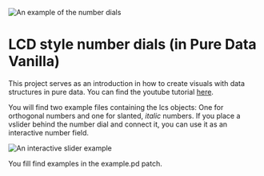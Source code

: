 ![An example of the number dials](.img/numbers.png)
# LCD style number dials (in Pure Data Vanilla)
This project serves as an introduction in how to create visuals with data structures in pure data.
You can find the youtube tutorial [here](https://www.youtube.com/watch?v=v8sXrGUu2qg&lc=UgxCrIAxeZxmAsaQUAJ4AaABAg.A9PsmVbNqTXA9ZqqCcGKQ6).

You will find two example files containing the lcs objects: One for orthogonal numbers and one for slanted, _italic_ numbers.
If you place a vslider behind the number dial and connect it, you can use it as an interactive number field.

![An interactive slider example](.img/slider.png)

You fill find examples in the example.pd patch.